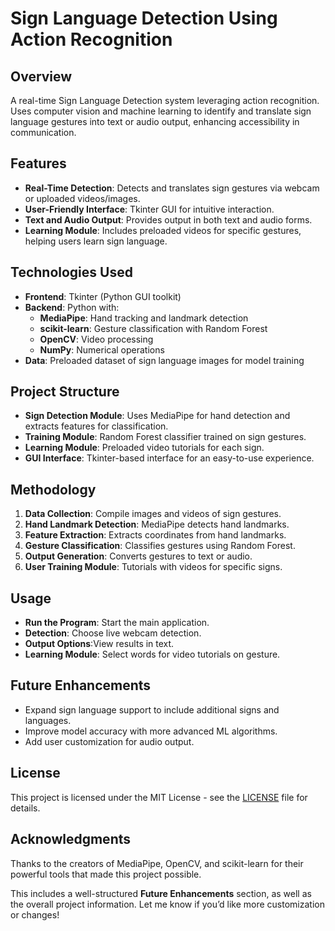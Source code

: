 # Sign Language Detection Using Action Recognition

## Overview
A real-time Sign Language Detection system leveraging action recognition. Uses computer vision and machine learning to identify and translate sign language gestures into text or audio output, enhancing accessibility in communication.

## Features
- **Real-Time Detection**: Detects and translates sign gestures via webcam or uploaded videos/images.
- **User-Friendly Interface**: Tkinter GUI for intuitive interaction.
- **Text and Audio Output**: Provides output in both text and audio forms.
- **Learning Module**: Includes preloaded videos for specific gestures, helping users learn sign language.

## Technologies Used
- **Frontend**: Tkinter (Python GUI toolkit)
- **Backend**: Python with:
  - **MediaPipe**: Hand tracking and landmark detection
  - **scikit-learn**: Gesture classification with Random Forest
  - **OpenCV**: Video processing
  - **NumPy**: Numerical operations
- **Data**: Preloaded dataset of sign language images for model training

## Project Structure
- **Sign Detection Module**: Uses MediaPipe for hand detection and extracts features for classification.
- **Training Module**: Random Forest classifier trained on sign gestures.
- **Learning Module**: Preloaded video tutorials for each sign.
- **GUI Interface**: Tkinter-based interface for an easy-to-use experience.

## Methodology
1. **Data Collection**: Compile images and videos of sign gestures.
2. **Hand Landmark Detection**: MediaPipe detects hand landmarks.
3. **Feature Extraction**: Extracts coordinates from hand landmarks.
4. **Gesture Classification**: Classifies gestures using Random Forest.
5. **Output Generation**: Converts gestures to text or audio.
6. **User Training Module**: Tutorials with videos for specific signs.

## Usage
- **Run the Program**: Start the main application.
- **Detection**: Choose live webcam detection.
- **Output Options**:View results in text.
- **Learning Module**: Select words for video tutorials on gesture.
  
## Future Enhancements
- Expand sign language support to include additional signs and languages.
- Improve model accuracy with more advanced ML algorithms.
- Add user customization for audio output.

## License

This project is licensed under the MIT License - see the [LICENSE](LICENSE) file for details.



##  Acknowledgments
  Thanks to the creators of MediaPipe, OpenCV, and scikit-learn for their powerful tools that made this project possible.
  
This includes a well-structured **Future Enhancements** section, as well as the overall project information. Let me know if you’d like more customization or changes!
